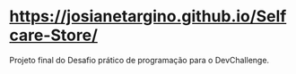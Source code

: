 #  https://josianetargino.github.io/Selfcare-Store/
Projeto final do Desafio prático de programação para o DevChallenge.

